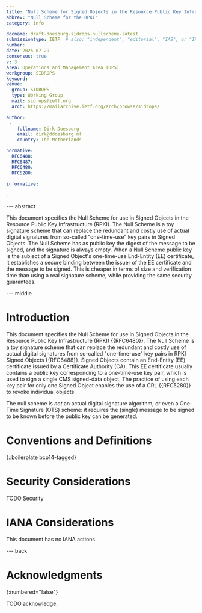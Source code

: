 ```yaml
---
title: "Null Scheme for Signed Objects in the Resource Public Key Infrastructure (RPKI)"
abbrev: "Null Scheme for the RPKI"
category: info

docname: draft-doesburg-sidrops-nullscheme-latest
submissiontype: IETF  # also: "independent", "editorial", "IAB", or "IRTF"
number:
date: 2025-07-29
consensus: true
v: 3
area: Operations and Management Area (OPS)
workgroup: SIDROPS
keyword:
venue:
  group: SIDROPS
  type: Working Group
  mail: sidrops@ietf.org
  arch: https://mailarchive.ietf.org/arch/browse/sidrops/

author:
 -
    fullname: Dirk Doesburg
    email: dirk@ddoesburg.nl
    country: The Netherlands

normative:
  RFC6488:
  RFC6487:
  RFC6480:
  RFC5280:

informative:

...
```


--- abstract

This document specifies the Null Scheme for use in Signed Objects in the Resource Public Key Infrastructure (RPKI). 
The Null Scheme is a toy signature scheme that can replace the redundant and costly use of actual digital signatures from so-called "one-time-use" key pairs in Signed Objects.
The Null Scheme has as public key the digest of the message to be signed, and the signature is always empty. When a Null Scheme public key is the subject of a Signed Object's one-time-use End-Entity (EE) certificate, it establishes a secure binding between the issuer of the EE certificate and the message to be signed. This is cheaper in terms of size and verification time than using a real signature scheme, while providing the same security guarantees.

--- middle

# Introduction

This document specifies the Null Scheme for use in Signed Objects in the Resource Public Key Infrastructure (RPKI) {{RFC6480}}.
The Null Scheme is a toy signature scheme that can replace the redundant and costly use of actual digital signatures from so-called "one-time-use" key pairs in RPKI Signed Objects {{RFC6488}}. 
Signed Objects contain an End-Entity (EE) certificate issued by a Certificate Authority (CA). This EE certificate usually contains a public key corresponding to a one-time-use key pair, which is used to sign a single CMS signed-data object. The practice of using each key pair for only one Signed Object enables the use of a CRL {{RFC5280}} to revoke individual objects.

The null scheme is _not_ an actual digital signature algorithm, or even a One-Time Signature (OTS) <!-- TODO: reference  --> scheme: it requires the (single) message to be signed to be known before the public key can be generated.



# Conventions and Definitions

{::boilerplate bcp14-tagged}


# Security Considerations

TODO Security


# IANA Considerations

This document has no IANA actions.


--- back

# Acknowledgments
{:numbered="false"}

TODO acknowledge.
